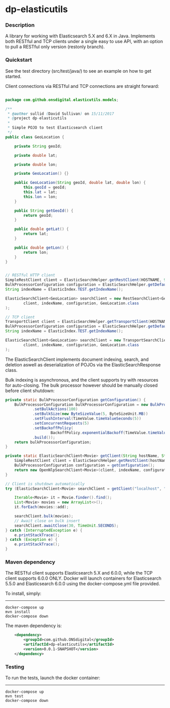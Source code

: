 dp-elasticutils
================

### Description

A library for working with Elasticsearch 5.X and 6.X in Java. Implements both RESTful and TCP clients under a single easy to use API, with an option to pull a RESTful only version (restonly branch).

### Quickstart

See the test directory (src/test/java/) to see an example on how to get started.

Client connections via RESTful and TCP connections are straight forward:

```java

package com.github.onsdigital.elasticutils.models;

/**
 * @author sullid (David Sullivan) on 15/11/2017
 * @project dp-elasticutils
 *
 * Simple POJO to test Elasticsearch client
 */
public class GeoLocation {

    private String geoId;

    private double lat;

    private double lon;

    private GeoLocation() {}

    public GeoLocation(String geoId, double lat, double lon) {
        this.geoId = geoId;
        this.lat = lat;
        this.lon = lon;
    }

    public String getGeoId() {
        return geoId;
    }

    public double getLat() {
        return lat;
    }

    public double getLon() {
        return lon;
    }
}


// RESTful HTTP client
SimpleRestClient client = ElasticSearchHelper.getRestClient(HOSTNAME, 9200);
BulkProcessorConfiguration configuration = ElasticSearchHelper.getDefaultBulkProcessorConfiguration();
String indexName = ElasticIndex.TEST.getIndexName();

ElasticSearchClient<GeoLocation> searchClient = new RestSearchClient<GeoLocation>(
        client, indexName, configuration, GeoLocation.class
);

// TCP client
TransportClient client = ElasticSearchHelper.getTransportClient(HOSTNAME, port.getPort(), settings);
BulkProcessorConfiguration configuration = ElasticSearchHelper.getDefaultBulkProcessorConfiguration();
String indexName = ElasticIndex.TEST.getIndexName();

ElasticSearchClient<GeoLocation> searchClient = new TransportSearchClient<GeoLocation>(
        client, indexName, configuration, GeoLocation.class
);
```

The ElasticSearchClient implements document indexing, search, and deletion aswell as deserialization of POJOs via the ElasticSearchResponse class.

Bulk indexing is asynchronous, and the client supports try with resources for auto-closing. The bulk processor however should be manually closed before client shutdown:

```java
private static BulkProcessorConfiguration getConfiguration() {
    BulkProcessorConfiguration bulkProcessorConfiguration = new BulkProcessorConfiguration(BulkProcessingOptions.builder()
            .setBulkActions(100)
            .setBulkSize(new ByteSizeValue(5, ByteSizeUnit.MB))
            .setFlushInterval(TimeValue.timeValueSeconds(5))
            .setConcurrentRequests(5)
            .setBackoffPolicy(
                    BackoffPolicy.exponentialBackoff(TimeValue.timeValueMillis(100), 3))
            .build());
    return bulkProcessorConfiguration;
}

private static ElasticSearchClient<Movie> getClient(String hostName, String indexName) {
    SimpleRestClient client = ElasticSearchHelper.getRestClient(hostName, 9200);
    BulkProcessorConfiguration configuration = getConfiguration();
    return new OpenNlpSearchClient<Movie>(client, indexName, configuration, Movie.class);
}

// Client is shutdown automatically
try (ElasticSearchClient<Movie> searchClient = getClient("localhost", "movies")) {

    Iterable<Movie> it = Movie.finder().find();
    List<Movie> movies = new ArrayList<>();
    it.forEach(movies::add);

    searchClient.bulk(movies);
    // Await close on bulk insert
    searchClient.awaitClose(30, TimeUnit.SECONDS);
} catch (InterruptedException e) {
    e.printStackTrace();
} catch (Exception e) {
    e.printStackTrace();
}
```

### Maven dependency

The RESTful client supports Elasticsearch 5.X and 6.0.0, while the TCP client supports 6.0.0 ONLY. Docker will launch containers for Elasticsearch 5.5.0 and Elasticsearch 6.0.0 using the docker-compose.yml file provided.

To install, simply:

------
	docker-compose up
	mvn install
	docker-compose down

The maven dependency is:

```xml
    <dependency>
        <groupId>com.github.ONSdigital</groupId>
        <artifactId>dp-elasticutils</artifactId>
        <version>0.0.1-SNAPSHOT</version>
    </dependency>
```

### Testing

To run the tests, launch the docker container:

------
	docker-compose up
	mvn test
	docker-compose down
